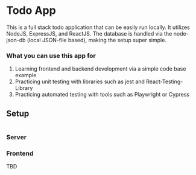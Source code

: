 # Todo App

This is a full stack todo application that can be easily run locally. It utilizes NodeJS, ExpressJS, and ReactJS. The database is handled via the node-json-db (local JSON-file based), making the setup super simple.

### What you can use this app for

1. Learning frontend and backend development via a simple code base example
2. Practicing unit testing with libraries such as jest and React-Testing-Library
3. Practicing automated testing with tools such as Playwright or Cypress

## Setup

```bash
```

### Server

### Frontend

TBD